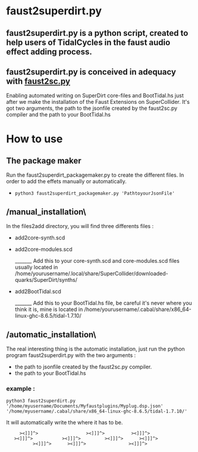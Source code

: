 # faust2superdirt.py
## faust2superdirt.py is a python script, created to help users of TidalCycles in the faust audio effect adding process.
## faust2superdirt.py is conceived in adequacy with [faust2sc.py](https://github.com/madskjeldgaard/faust2sc.py)
Enabling automated writing on SuperDirt core-files and BootTidal.hs just after we make the installation of the Faust Extensions on SuperCollider.
It's got two arguments, the path to the jsonfile created by the faust2sc.py compiler and the path to your BootTidal.hs

# How to use

## The package maker
Run the faust2superdirt_packagemaker.py to create the different files. In order to add the effets manually or automatically.
* `python3 faust2superdirt_packagemaker.py 'PathtoyourJsonFile'`

## /manual_installation\

In the files2add directory, you will find three differents files :

* add2core-synth.scd 
* add2core-modules.scd 

    _______  Add this to your core-synth.scd and core-modules.scd files usually located in /home/yourusername/.local/share/SuperCollider/downloaded-quarks/SuperDirt/synths/

* add2BootTidal.scd 

    _______ Add this to your BootTidal.hs file, be careful it's never where you think it is, mine is located in /home/yourusername/.cabal/share/x86_64-linux-ghc-8.6.5/tidal-1.7.10/

## /automatic_installation\

The real interesting thing is the automatic installation, 
just run the python program faust2superdirt.py with the two arguments :

* the path to jsonfile created by the faust2sc.py compiler.
* the path to your BootTidal.hs
### example : 
 `python3 faust2superdirt.py '/home/myusername/Documents/Myfaustplugins/Myplug.dsp.json' '/home/myusername/.cabal/share/x86_64-linux-ghc-8.6.5/tidal-1.7.10/'`
 
It will automatically write the where it has to be. 



         ><]]]^>                  ><]]]^>          ><]]]^>
       ><]]]^>           ><]]]^>         ><]]]^>      ><]]]^>
              ><]]]^>      ><]]]^>                ><]]]^>
